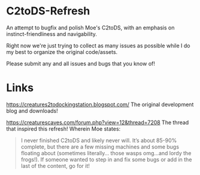 # C2toDS-Refresh
An attempt to bugfix and polish Moe's C2toDS, with an emphasis on instinct-friendliness and navigability.

Right now we're just trying to collect as many issues as possible while I do my best to organize the original code/assets.

Please submit any and all issues and bugs that you know of!

# Links 
https://creatures2todockingstation.blogspot.com/ The original development blog and downloads!

https://creaturescaves.com/forum.php?view=12&thread=7208 The thread that inspired this refresh! Wherein Moe states:
>  I never finished C2toDS and likely never will. It’s about 85-90% complete, but there are a few missing machines and some bugs floating about (sometimes literally… those wasps omg…and lordy the frogs!). If someone wanted to step in and fix some bugs or add in the last of the content, go for it!
